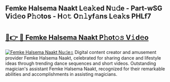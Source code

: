 ## Femke Halsema Naakt L𝚎a𝚔ed N𝚞𝚍e - Part-wSG Vi𝚍𝚎o P𝚑𝚘tos - H𝚘𝚝 O𝚗𝚕yf𝚊ns L𝚎a𝚔s PHLf7

# <h2><a href="http://kfcctrg.oniu.top/?m=Femke+Halsema+Naakt">🔗👉 🔴 Femke Halsema Naakt P𝚑ot𝚘𝚜 V𝚒d𝚎o</a></h2>

[![Femke Halsema Naakt Nu𝚍e𝚜](https://i.imgur.com/0qMVB7G.gif)](http://kfcctrg.oniu.top/?m=Femke+Halsema+Naakt)
Digital content creator and amusement provider Femke Halsema Naakt, celebrated for sharing dance and lifestyle ideas through trending dance sequences and short videos. Outstanding magician's assistant Femke Halsema Naakt, recognized for their remarkable abilities and accomplishments in assisting magicians.  
